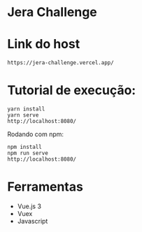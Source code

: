 # Jera Challenge

# Link do host
```
https://jera-challenge.vercel.app/

```

# Tutorial de execução:


```
yarn install
yarn serve
http://localhost:8080/

```

Rodando com npm:
```
npm install
npm run serve
http://localhost:8080/
```



# Ferramentas

- Vue.js 3
- Vuex
- Javascript
